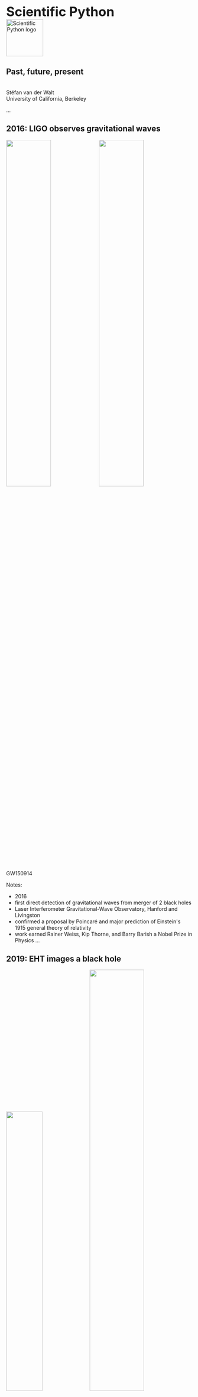 <style type="text/css">
.black {
  color: black;
}
</style>

<div style="font-size: 250%; font-weight: bold;"> Scientific Python</div>

<img alt="Scientific Python logo" src="images/scientific-python-logo.svg" width="100em"/>

## Past, future, present

<br/>
<div style="text-align: left;">
Stéfan van der Walt<br/>
University of California, Berkeley
</div>

...

## 2016: LIGO observes gravitational waves

<img src="images/LIGO_Hanford_aerial_05.jpg" width="49%" style="padding-bottom: 3rem;"/>
<img src="images/LIGO_measurement_of_gravitational_waves.svg" width="49%"/>

GW150914

Notes:

- 2016
- first direct detection of gravitational waves from merger of 2 black
holes
- Laser Interferometer Gravitational-Wave Observatory, Hanford and Livingston
- confirmed a proposal by Poincaré and major prediction of Einstein's 1915 general theory of relativity
- work earned Rainer Weiss, Kip Thorne, and Barry Barish a Nobel Prize in Physics
...

## 2019: EHT images a black hole

<img src="images/bh_diagram.jpg" width="44%"/>
<img src="images/EHT-image.jpg" width="54%"/>

Notes:

Event Horizon Telescope Collaboration
First ever image of a black hole through Very Long Baseline Interferometry

...

## 2021: Ingenuity takes off on Mars

<img src="images/ingenuity.gif"/>

Notes:

2021
first powered controlled extraterrestrial flight

What do they have in common? Each has pipelines that utilize the Scientific Python ecosystem.
In this talk, I'd like to discuss why this is so special, how we got here, and what lies on the road ahead.

---

## A quick introduction

Notes:

Your story of how you got involved in Scientific Python.

...

## What I do

❤️ Scientific Python

Problem ➡  Tool use ➡  Joy & frustration & 💡 ➡  Tool development

Notes:

Fortunate position to now devote the majority of my time to SP.

Me to dad: How do you learn to program? Well, you need a problem.

Some of us got a bit stuck on the last bit.

...

<img src="images/colormaps.webp"/>
<img src="images/cmap-compare.png" width="80%"/>
<img src="images/jet-gray.png" width="30%">
<img src="images/viridis-gray.png" width="30%">

...

<img src="images/butterfly-press-release.png" width="50%"/>
<img src="images/nhm-logo.png" width="20%">
<br/>
<img src="images/mothra_logo-text.png" width="10%" style="padding-bottom: 3rem; padding-right: 2rem;"/>
<img src="images/mothra-result.jpeg" width="80%"/>

...

<img src="images/cesium-blue-light.png"/>

<div style="color: darkgray;">

> Cesium is an end-to-end machine learning platform for time-series, from calculation of features to model-building to predictions. Cesium has <span style="color: black;">**two main components**</span> - a <span style="color: black;">**Python library**</span>, and a <span style="color: black;">**web application platform**</span> that allows interactive exploration of machine learning pipelines. Take control over the workflow in a Python terminal or Jupyter notebook with the Cesium library, or upload your time-series files, select your machine learning model, and watch Cesium do feature extraction and evaluation right in your browser with the web application.

</div>

Notes:

Importantly: non-regularly sampled time-series

...

<img src="images/naul-recurrent.png"/>

Naul, B., Bloom, J.S., Pérez, F. et al. A recurrent neural network for classification of unevenly sampled variable stars. Nat Astron 2, 151–155 (2018). https://doi.org/10.1038/s41550-017-0321-z

...

## SkyPortal

<img src="images/skyportal_responsive.png"/>

...

## Fritz

<img src="images/fritz.jpg"/>

...

## Fritz

<img src="images/fritz-animated.gif"/>

...

## So what do you do?!

A little bit of everything...

- Passionate about tool building
- But to build good tools you need to use them

Notes:

The applied mathematician's dream.

---

<!-- Section: success of SP -->

## Scientific & engineering advances

<img src="images/LIGO_measurement_of_gravitational_waves.svg" width="30%" />
<img src="images/ingenuity.gif" width="50%"/>
<img src="images/EHT-image.jpg" width="40%"/>

Notes:

- Three major recent advances
- What do they have in common -> pipelines use SP
- This is just a small selection

...

<img src="images/scipy-nature.png" width="60%"/>
<img src="images/numpy-nature.png" width="60%"/>

...

<img src="images/numpy-summary.png"/>

...

<img src="images/the-overflow-blog.png" width="60%"/>

...

<img src="images/github-satellite-keynote-2019.png"/>

Notes:

Really big corps are now using us to sell their product.

GitHub: Nate's talk with our faces in background

Emphasizing that importing these libraries is essentially broadening
your developer team, "giving them commit access to your project".

...

<img src="images/katie-bouman-portrait-of-a-black-hole.png"/>

Notes:

US govt probably spent a billion dollars on it...

... but it's all based on free software.

...

## Teaching Python

At Berkeley, at least:

- Computer Science
- Data Science
- Information School
- Neuroimaging

... to name a few.

Notes:

In the beginning, we could not even find rooms on campus to teach
this.  Still, had several workshops, bootcamps, etc.

Now, it is ubiquitous.

This is no longer unusual, not only at UCB.

(Teaching, in itself, does not mean the tools are good for science,
but there's a practical element to it, namely...)

Students are equipped with Python by the time they arrive in research.

...

Use of Scientific Python is pervasive

It is being used in novel and leading science

It is continually improving, growing, responding to needs

Notes:

NumPy, e.g., stable, what could you want to change about it.
But we are refactoring the whole data type system.

Despite this, poorly funded, mainly driven by volunteers outside of
their main jobs.

Very few people are rewarded for working on this (sometimes quite the contrary).

...

The Scientific Python ecosystem of libraries
is **critical research infrastructure**.

Notes:

- Research is becoming more data-dependent.
- Research therefore cannot happen without software.
- Research software relies on *reliable* computational libraries.

In some ways, software is becoming what math used to be for research.
Lots of training for math, but very little for scientific software development.

Software is the instrument with which we see data.
The way we express our thoughts and reasoning about the world as
investigative instruments.

---

## Adoption

### Why is widespread adoption of SP ecosystem unusual?

Consider:

- Who developed the software
- When, and with what?

Notes:

- Small handful of students, junior researchers, other volunteers
- Predominantly in their spare time, over weekends and evenings
- Often little to no financial support
- Against wishes / recommendations of many colleagues (not Ben!)

Competing against platforms built by companies with:

- Millions of dollars in funding
- Hundreds of dedicated programmers
- Pushes by big marketing teams, contracts with many corporations and universities

...

## Why is SP successful?

📜 Principles
🚜 Practices
🤸🏿 People

...

## Principles

- Scientific software must be community developed, and community owned
- This is the best way to align incentives for doing good quality, transparent, reproducible science

Notes:

- We believe that researchers know their needs best
- Their ideas must be surfaced and integrated into the computational
  platform as efficiently as possible
- In this endeavor, making money for shareholders is at best a
  distraction
  - But often, it incentivises entirely the wrong things: hardware
    locks, license servers, closed file formats
  - Incentive to lock users into  proprietary systems
    - This prohibits sharing, reproducibility, and transparency

- Transparency: you *should* always be able to investigate the
  *entire* scientific stack.
- To know answers are accurate, you have to be able to look under the
  hood.
- You also need to be able to modify tools to do *new things*, to do
  *whatever* needs to be done.
- The change required is bigger than just open software; you need
  reproducible research as well (i.e. data/methods publishing). But
  it's a start.

...

## Principles (II)

**The important of language and library choices cannot be underestimated.**

<div style="color: darkgray;">

> We believe that ~neuroscience~ <span class="black">ideas and analysis develop
> together</span>.
> Good ideas come from understanding; <span class="black">understanding comes
> from clarity</span>, and <span class="black">clarity must come from</span> well-designed teaching
> materials and <span class="black">well-designed software</span>.
> The <span class="black">software must be</span> designed
> as <span class="black">a natural extension of the underlying ideas</span>.
>
> <span class="black">— NiPy mission statement</span><br/>
http://nipy.org/nipy/mission.html

</div>

Notes:

- Re-emphasises the notion of a user-developer
- Library interfaces and language clarity / expressivity matter: it's
  how we express our thoughts.

...

## Practices

None of this matters if we cannot rely on the answers.

#### At core: deliberate practice

**Examples**

Technical:

- Revision control
- Testing / continuous integration
- Code review
- Documentation
- Iteration

Social:

- Governance (*see also:* people)

Notes:

No matter how sound philosophy, we still need working code!

<!-- Code review both during development cycle, but also during use where
users can easily introspect for problems. -->

<!-- Documentation has to stay in sync with code (docstrings). -->

...

<img src="images/gh-workflow.webp"/>

...

## People

> Healthy communities are built when everyone's voice is heard, when
> their perspective is valued, and when their work is recognized.
>
> https://scientific-python.org/about

Work done in collaboration is better and more fun—depending on the people.

- **Community** is meaningful.
- **Culture** is important for good work.
- **Leadership** sets direction.
- **Governance** sets expectations and reduces misunderstandings.

Notes:

- Community

  - Many of my best friends I made through this ecosystem.

  - These have been the most fulfilling and educational collaborations
    of my life.

  - Being part of a movement where everyone is aligned is incredibly
    exciting.

  - For me, personally, it's been transformative to my career. Lots of
    people have helped me get where I am today.

- Culture

  - In a volunteer effort you cannot afford *not* to treat people
    well

  - Unsurprisingly, when people feel welcome, listened to, engaged, they produce
    better work

- Leadership

  - It helps greatly when the founders of projects set the right tone;
    one of the things that drew me into SP from the beginning

    - Various projects had you earn your badge
    - SP phone call from Berkeley: trust placed in newcomers,
      welcomed with open arms, treated with respect (listen to opinions)

---

## Challenges

- Developer time (review time)
- A lot of time-consuming training (GSoC, etc.)

<br/>
<img src="images/gh-workflow.webp" width="50%"/>

- Funding
- Implications of receiving funding (see: NumPy circa 2018)
- Coordination / cross-project decision making
- Unified user experience

Notes:

- Developer time
  - Very few full time like me
  - Contributor time varies (also: parents, breadwinners, etc.)

- We are doing a lot of training
  - Academia and industry both often use us to train people
  - That should be taught in universities / as professional courses

- Funding
  - No grant line items
  - Few company contributions
  - Mostly foundation-supported
    - Some grants, but need more and *longer term*

- Coordination
  - Used to be small (SciPy conf), now big
  - Nothing like project managers who can think about whole ecosystem,
    get user feedback, set up roadmaps, etc.
  - Coordination is haphazard

...

<img alt="Scientific Python logo" src="images/scientific-python-logo.svg" width="100em"/>

> The **Scientific Python project** aims to better coordinate the
> ecosystem and grow the community.

Immediate goals:

1. Coordinate
2. Get projects funded
3. Support & develop shared infrastructure
4. Foster the next generation of contributors

...

### Coordinate projects

https://scientific-python.org/specs

<img src="images/specs-list.png"/>

Notes:

- Coordinate projects
  - SPECs (like PEPs, high level, endorsed by "core")
    - SPECs also allow for younger projects to propose ideas
  - Venues for discussion
    - Discourse forum
    - Virtual technical meetings
  - Watch ecosystem, identify pain points, and coordinate response
    - Like developer meetings (currently virtual)
  - Eventually again have an annual developer meeting

...

## Get projects funded

Notes:

- Get projects funded

  - Decadal dev plan (evidence of need)
  - Workshops on grant writing
  - Funding is crucial for increased participation (via,
    e.g. full-time paid roles)

...

## Support & develop shared infrastructure

<img src="images/numpy.org.png"/>

Notes:

  - Tools used across ecosystem such as numpydoc
  - Community calendars
  - Standard web themes for core projects
  - Common discussion forums
  - Developer statistics dashboard
  - Benchmarking
  - Analytics

BTW, a little easter egg on the NumPy frontpage to try!

...

## Support & develop shared infrastructure

<img src="images/scipy.org.png"/>

...

## Support & develop shared infrastructure

<img src="images/scientific-python.org.png"/>

...

## Foster the next generation of contributors

- https://blog.scientific-python.org
- https://twitter.com/scientific_py
- https://tinyurl.com/scientific-python-youtube
- https://discuss.scientific-python.org

<img src="images/melissa-interview.png"/>

Notes:

  - Make it easy for new contributors to join the project
  - Social media
    - Onboarding
    - Dev interviews
    - SP library examples
  - Learn: material for users, contributors, maintainers
  - Blog: informal
  - Discourse discussion forum

...

## The people behind this effort

<img src="images/community-managers.png" width="60%"/>

\+ &nbsp; `  {accessiblity, spec, theme, blog, ...} teams`

---

## What can you do?

...

## Support

- Contribute or support students who want to
- Reward and recognize efforts outside of paper writing
- Fund open, not closed software (and convince the NRF to do the
  same!)
- Apply lessons from SP to your work
  1. Test research code
  2. Executable papers (AKA automate everything)
  3. Collaborate widely, credit all those involved
  4. Insist on open code & data (reviewing and publishing)


*Developing open source scientific practice*, K. Jarrod Millman & Fernando Pérez<br/>
See https://www.jarrodmillman.com/oss-chapter.html

...

### Benefits for Contributors

- Advance science
- Make an impact
- Grow as a developer
- Shape the tools you use

You are very welcome to join!

...

### Learn more

#### Website: https://scientific-python.org

Has links to:

- Blog: https://blog.scientific-python.org
- Twitter: https://twitter.com/scientific_py
- YouTube: https://tinyurl.com/scientific-python-youtube
- Discourse: https://discuss.scientific-python.org

---

## With thanks to

- Ben Herbst
- School for Data Science and Computational Thinking
- Praelexis
- Stellenbosch University

Email: stefanv@berkeley.edu
<br/>
Web: https://scientific-python.org
